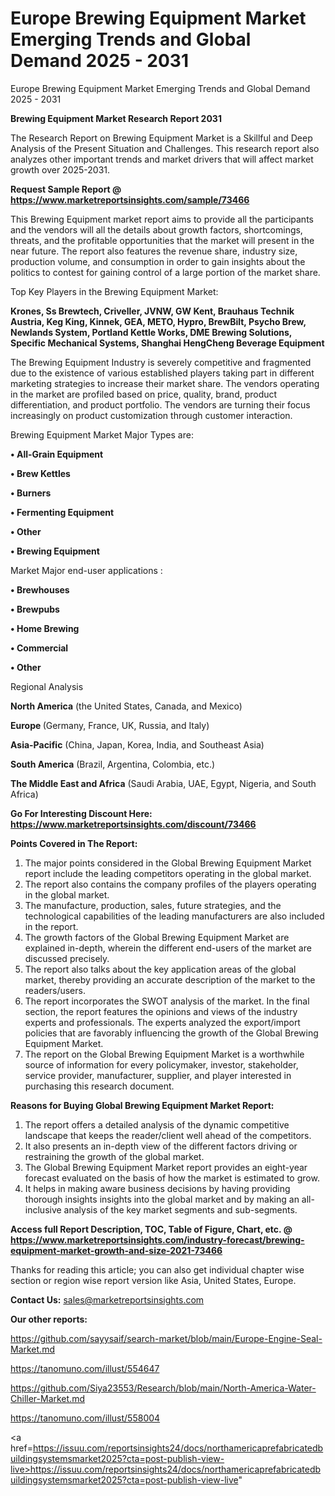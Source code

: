 # Europe Brewing Equipment Market Emerging Trends and Global Demand 2025 - 2031
Europe Brewing Equipment Market Emerging Trends and Global Demand 2025 - 2031

<strong>Brewing Equipment Market Research Report 2031</strong>

The Research Report on Brewing Equipment Market is a Skillful and Deep Analysis of the Present Situation and Challenges. This research report also analyzes other important trends and market drivers that will affect market growth over 2025-2031.

<strong>Request Sample Report @ <a href=https://www.marketreportsinsights.com/sample/73466>https://www.marketreportsinsights.com/sample/73466</a></strong>

This Brewing Equipment market report aims to provide all the participants and the vendors will all the details about growth factors, shortcomings, threats, and the profitable opportunities that the market will present in the near future. The report also features the revenue share, industry size, production volume, and consumption in order to gain insights about the politics to contest for gaining control of a large portion of the market share.

Top Key Players in the Brewing Equipment Market:

<strong>Krones, Ss Brewtech, Criveller, JVNW, GW Kent, Brauhaus Technik Austria, Keg King, Kinnek, GEA, METO, Hypro, BrewBilt, Psycho Brew, Newlands System, Portland Kettle Works, DME Brewing Solutions, Specific Mechanical Systems, Shanghai HengCheng Beverage Equipment</strong>

The Brewing Equipment Industry is severely competitive and fragmented due to the existence of various established players taking part in different marketing strategies to increase their market share. The vendors operating in the market are profiled based on price, quality, brand, product differentiation, and product portfolio. The vendors are turning their focus increasingly on product customization through customer interaction.

Brewing Equipment Market Major Types are:

<strong>• All-Grain Equipment

• Brew Kettles

• Burners

• Fermenting Equipment

• Other

• Brewing Equipment</strong>

Market Major end-user applications :

<strong>• Brewhouses

• Brewpubs

• Home Brewing

• Commercial

• Other</strong>

Regional Analysis

</u><strong><b>North America</b></strong> (the United States, Canada, and Mexico)

<strong><b>Europe </b></strong>(Germany, France, UK, Russia, and Italy)

<strong><b>Asia-Pacific</b></strong> (China, Japan, Korea, India, and Southeast Asia)

<strong><b>South America</b></strong> (Brazil, Argentina, Colombia, etc.)

<strong><b>The Middle East and Africa</b></strong> (Saudi Arabia, UAE, Egypt, Nigeria, and South Africa)

<strong>Go For Interesting Discount Here: <a href=https://www.marketreportsinsights.com/discount/73466>https://www.marketreportsinsights.com/discount/73466</a></strong>

<strong>Points Covered in The Report:</strong>
<ol>
  <li>The major points considered in the Global Brewing Equipment Market report include the leading competitors operating in the global market.</li>
  <li>The report also contains the company profiles of the players operating in the global market.</li>
  <li>The manufacture, production, sales, future strategies, and the technological capabilities of the leading manufacturers are also included in the report.</li>
  <li>The growth factors of the Global Brewing Equipment Market are explained in-depth, wherein the different end-users of the market are discussed precisely.</li>
  <li>The report also talks about the key application areas of the global market, thereby providing an accurate description of the market to the readers/users.</li>
  <li>The report incorporates the SWOT analysis of the market. In the final section, the report features the opinions and views of the industry experts and professionals. The experts analyzed the export/import policies that are favorably influencing the growth of the Global Brewing Equipment Market.</li>
  <li>The report on the Global Brewing Equipment Market is a worthwhile source of information for every policymaker, investor, stakeholder, service provider, manufacturer, supplier, and player interested in purchasing this research document.</li>
</ol>
<strong>Reasons for Buying Global Brewing Equipment Market Report:</strong>

<ol>
  <li>The report offers a detailed analysis of the dynamic competitive landscape that keeps the reader/client well ahead of the competitors.</li>
  <li>It also presents an in-depth view of the different factors driving or restraining the growth of the global market.</li>
  <li>The Global Brewing Equipment Market report provides an eight-year forecast evaluated on the basis of how the market is estimated to grow.</li>
  <li>It helps in making aware business decisions by having providing thorough insights insights into the global market and by making an all-inclusive analysis of the key market segments and sub-segments.</li>
</ol>
<strong>Access full Report Description, TOC, Table of Figure, Chart, etc. @ <a href=https://www.marketreportsinsights.com/industry-forecast/brewing-equipment-market-growth-and-size-2021-73466>https://www.marketreportsinsights.com/industry-forecast/brewing-equipment-market-growth-and-size-2021-73466</a></strong>


Thanks for reading this article; you can also get individual chapter wise section or region wise report version like Asia, United States, Europe.

<strong>Contact Us:</strong>
sales@marketreportsinsights.com

<strong>Our other reports:</strong>

<a href=https://github.com/sayysaif/search-market/blob/main/Europe-Engine-Seal-Market.md>https://github.com/sayysaif/search-market/blob/main/Europe-Engine-Seal-Market.md</a>

<a href=https://tanomuno.com/illust/554647>https://tanomuno.com/illust/554647</a>

<a href=https://github.com/Siya23553/Research/blob/main/North-America-Water-Chiller-Market.md>https://github.com/Siya23553/Research/blob/main/North-America-Water-Chiller-Market.md</a>

<a href=https://tanomuno.com/illust/558004>https://tanomuno.com/illust/558004</a>

<a href=https://issuu.com/reportsinsights24/docs/northamericaprefabricatedbuildingsystemsmarket2025?cta=post-publish-view-live>https://issuu.com/reportsinsights24/docs/northamericaprefabricatedbuildingsystemsmarket2025?cta=post-publish-view-live</a>"
